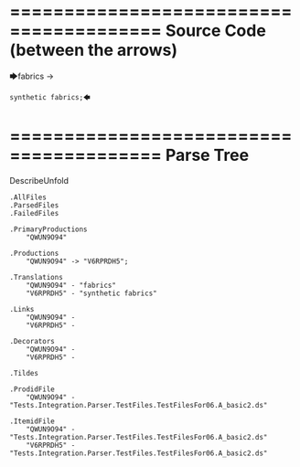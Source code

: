 ========================================
Source Code (between the arrows)
========================================

🡆fabrics -> 
	
	synthetic fabrics;🡄

========================================
Parse Tree
========================================
DescribeUnfold

    .AllFiles
    .ParsedFiles
    .FailedFiles

    .PrimaryProductions
        "QWUN9O94" 

    .Productions
        "QWUN9O94" -> "V6RPRDH5";

    .Translations
        "QWUN9O94" - "fabrics"
        "V6RPRDH5" - "synthetic fabrics"

    .Links
        "QWUN9O94" - 
        "V6RPRDH5" - 

    .Decorators
        "QWUN9O94" - 
        "V6RPRDH5" - 

    .Tildes

    .ProdidFile
        "QWUN9O94" - "Tests.Integration.Parser.TestFiles.TestFilesFor06.A_basic2.ds"

    .ItemidFile
        "QWUN9O94" - "Tests.Integration.Parser.TestFiles.TestFilesFor06.A_basic2.ds"
        "V6RPRDH5" - "Tests.Integration.Parser.TestFiles.TestFilesFor06.A_basic2.ds"

